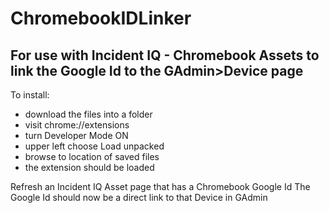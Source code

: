 # ChromebookIDLinker
For use with Incident IQ - Chromebook Assets to link the Google Id to the GAdmin>Device page
------
To install:
- download the files into a folder
- visit chrome://extensions
- turn Developer Mode ON
- upper left choose Load unpacked
- browse to location of saved files
- the extension should be loaded

Refresh an Incident IQ Asset page that has a Chromebook Google Id
The Google Id should now be a direct link to that Device in GAdmin
